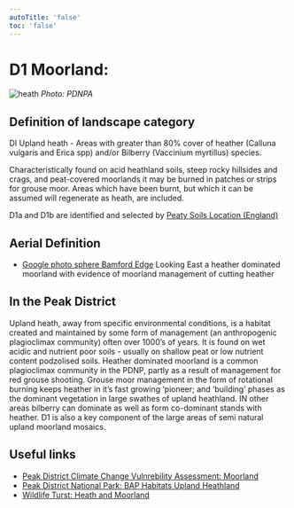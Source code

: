 ```yaml
---
autoTitle: 'false'
toc: 'false'
---
```


# D1 Moorland: 

![heath](./img/d1.png)
*Photo: PDNPA*

## Definition of landscape category

DI Upland heath - Areas with greater than 80% cover of heather (Calluna vulgaris and Erica spp) and/or Bilberry (Vaccinium myrtillus) species.

Characteristically found on acid heathland soils, steep rocky hillsides and crags, and peat-covered moorlands it may be burned in patches or strips for grouse moor. Areas which have been burnt, but which it can be assumed will regenerate as heath, are included.

D1a and D1b are identified and selected by [Peaty Soils Location (England)](https://naturalengland-defra.opendata.arcgis.com/datasets/1e5a1cdb2ab64b1a94852fb982c42b52_0/explore?location=52.763272%2C-2.506216%2C8.29)

## Aerial Definition


* [Google photo sphere Bamford Edge](https://goo.gl/maps/LLR5qYkbKaQk7Gdf9) Looking East a heather dominated moorland with evidence of moorland management of cutting heather

## In the Peak District
Upland heath, away from specific environmental conditions, is a habitat created and maintained by some form of management (an anthropogenic plagioclimax community) often over 1000’s of years. It is found on wet acidic and nutrient poor soils - usually on shallow peat or low nutrient content podzolised soils. Heather dominated moorland is a common plagioclimax community in the PDNP, partly as a result of management for red grouse shooting. Grouse moor management in the form of rotational burning keeps heather in it’s fast growing ‘pioneer; and ‘building’ phases as the dominant vegetation in large swathes of upland heathland. IN other areas bilberry can dominate as well as form co-dominant stands with heather.  D1 is also a key component of the large areas of semi natural upland moorland mosaics. 

## Useful links

* [Peak District Climate Change Vulnrebility Assessment: Moorland](https://reports.peakdistrict.gov.uk/ccva/docs/assessments/habitats/moorland.html)
* [Peak District National Park: BAP Habitats Upland Heathland](https://www.peakdistrict.gov.uk/looking-after/biodiversity/biodiversity-action-plan/peak-district-habitats/upland-heathland)
* [Wildlife Turst: Heath and Moorland](https://www.wildlifetrusts.org/habitats/heathland-and-moorland)